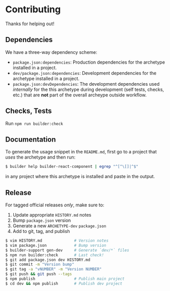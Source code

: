 Contributing
============

Thanks for helping out!

## Dependencies

We have a three-way dependency scheme:

* `package.json:dependencies`: Production dependencies for the archetype
  installed in a project.
* `dev/package.json:dependencies`: Development dependencies for the archetype
  installed in a project.
* `package.json:devDependencies`: The development dependencies used _internally_
  for the this archetype during development (self tests, checks, etc.) that
  are **not** part of the overall archeype outside workflow.

## Checks, Tests

Run `npm run builder:check`

## Documentation

To generate the usage snippet in the `README.md`, first go to a project
that _uses_ the archetype and then run:

```sh
$ builder help builder-react-component | egrep "^[^\[]|^$"
```

in any project where this archetype is installed and paste in the output.

## Release

For tagged official releases _only_, make sure to:

1. Update appropriate `HISTORY.md` notes
2. Bump `package.json` version
3. Generate a new `ARCHETYPE-dev` `package.json`
4. Add to git, tag, and publish

```sh
$ vim HISTORY.md              # Version notes
$ vim package.json            # Bump version
$ builder-support gen-dev     # Generate `dev/*` files
$ npm run builder:check       # Last check!
$ git add package.json dev HISTORY.md
$ git commit -m "Version bump"
$ git tag -a "vNUMBER" -m "Version NUMBER"
$ git push && git push --tags
$ npm publish                 # Publish main project
$ cd dev && npm publish       # Publish dev project
```
